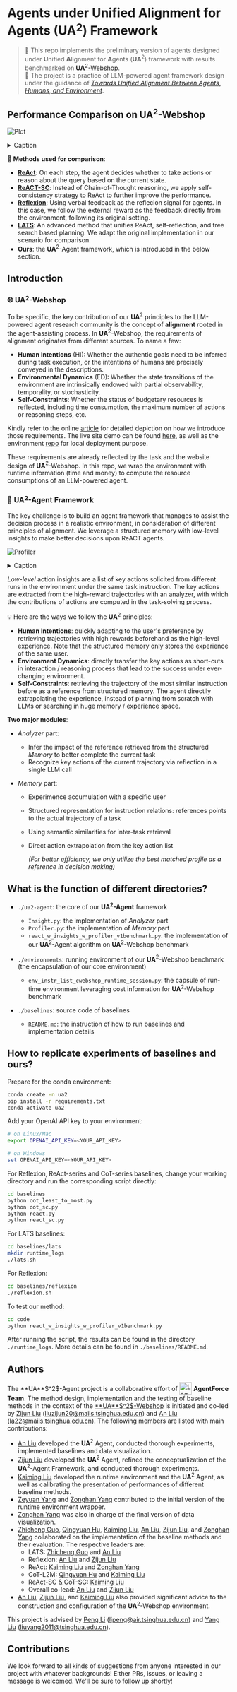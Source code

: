 # Agents under **U**nified **A**lignment for **A**gents (**UA**$^2$) Framework


> 🚀 This repo implements the preliminary version of agents designed under **U**nified **A**lignment for **A**gents (**UA**$^2$) framework with results benchmarked on [**UA**$^2$-Webshop](https://github.com/AgentForceTeamOfficial/**UA**$^2$-Webshop).  
> 🚀 The project is a practice of LLM-powered agent framework design under the guidance of [*Towards Unified Alignment Between Agents, Humans, and Environment*](https://agent-force.github.io/unified-alignment-for-agents.html).


## Performance Comparison on **UA**$^2$-Webshop

![Plot](./figs/performance-comparison.png)
<details><summary>Caption</summary>
The performance of averaged reward, success rate (SR) (%), alignment gap (%) with human intentions (G_{HI}) and environment dynamics (G_{ED}), time (s) and money ($) cost of all methods tested in our retrofitted WebShop environment. The best result for each metric is in <b>bold</b>. The better performance under each metric is indicated by the darker <font color="green">green</font> shades. *LATS is tested on 1/10 subset of the
entire task instructions due to the significant cost.
</details>

$$$$

🎡 **Methods used for comparison**:

<!-- - [**CoT-SC**](https://arxiv.org/abs/2203.11171): Sampling diverse [Chain-of-Thought reasoning](https://arxiv.org/abs/2201.11903) paths and action candidates, and voting for the majority to enhance self-consistency. -->
- [**ReAct**](https://arxiv.org/abs/2210.03629): On each step, the agent decides whether to take actions or reason about the query based on the current state.
- [**ReACT-SC**](https://arxiv.org/abs/2203.11171): Instead of Chain-of-Thought reasoning, we apply self-consistency strategy to ReAct to further improve the performance.
- [**Reflexion**](https://arxiv.org/abs/2303.11366): Using verbal feedback as the reflecion signal for agents. In this case, we follow the external reward as the feedback directly from the environment, following its original setting.  
- [**LATS**](https://arxiv.org/abs/2310.04406): An advanced method that unifies ReAct, self-reflection, and tree search based planning. We adapt the original implementation in our scenario for comparison.
- **Ours**: the **UA**$^2$-Agent framework, which is introduced in the below section.

## Introduction

### 🌐 **UA**$^2$-Webshop

To be specific, the key contribution of our **UA**$^2$ principles to the LLM-powered agent research community is the concept of **alignment** rooted in the agent-assisting process. In **UA**$^2$-Webshop, the requirements of alignment originates from different sources. To name a few:
  - **Human Intentions** (HI): Whether the authentic goals need to be inferred during task execution, or the intentions of humans are precisely conveyed in the descriptions.
  - **Environmental Dynamics** (ED): Whether the state transitions of the environment are intrinsically endowed with partial observability, temporality, or stochasticity.
  - **Self-Constraints**: Whether the status of budgetary resources is reflected, including time consumption, the maximum number of actions or reasoning steps, etc.
    
Kindly refer to the online [article](https://agent-force.github.io/unified-alignment-for-agents.html) for detailed depiction on how we introduce those requirements. The live site demo can be found [here](http://49.232.144.86:5000/), as well as the environment [repo](https://github.com/AgentForceTeamOfficial/C-Webshop) for local deployment purpose.

These requirements are already reflected by the task and the website design of **UA**$^2$-Webshop. In this repo, we wrap the environment with runtime information (time and money) to compute the resource consumptions of an LLM-powered agent.

### 🤖 **UA**$^2$-Agent Framework

The key challenge is to build an agent framework that manages to assist the decision process in a realistic environment, in consideration of different principles of alignment. We leverage a structured memory with low-level insights to make better decisions upon ReACT agents. 

![Profiler](./figs/Profiler.png)
<details><summary>Caption</summary>
The details of our agent design that follows the principles of <b>UA</b>^{2}. Compared to traditional ReACT agents, we append structured experience as the long-term memory: By filtering and analyzing raw trajectories, we extracted key actions from prior successes as low-level insights in reasoning/action paths. By retrieving reference low-level insights under the same user, we can find the high-level experience under most similar user instructions, expressing similar human intentions. Agents are able to understand human intentions and environment dynamics by extrapolating key actions from a similar, prior task.
</details>

$$$$

*Low-level* action insights are a list of key actions solicited
from different runs in the environment under the same task
instruction. The key actions are extracted from the high-reward trajectories with an analyzer, with which the contributions of actions are computed in the task-solving process. 

💡 Here are the ways we follow the **UA**$^2$ principles:

- **Human Intentions**: quickly adapting to the user's preference by retrieving trajectories with high rewards beforehand as the high-level experience. Note that the structured memory only stores the experience of the same user. 
- **Environment Dynamics**: directly transfer the key actions as short-cuts in interaction / reasoning process that lead to the success under ever-changing environment. 
- **Self-Constraints**: retrieving the trajectory of the most similar instruction before as a reference from structured memory. The agent directlly extrapolating the experience, instead of planning from scratch with LLMs or searching in huge memory / experience space.

**Two major modules**:

- *Analyzer* part:

  - Infer the impact of the reference retrieved from the structured *Memory* to better complete the current task
  - Recognize key actions of the current trajectory via reflection in a single LLM call

- *Memory* part:

  - Experimence accumulation with a specific user
  - Structured representation for instruction relations: references points to the actual trajectory of a task 
  - Using semantic similarities for inter-task retrieval
  - Direct action extrapolation from the key action list

    *(For better efficiency, we only utilize the best matched profile as a reference in decision making)*

## What is the function of different directories?

- `./ua2-agent`: the core of our ****UA**$^2$-Agent** framework
  - `Insight.py`: the implementation of *Analyzer* part
  - `Profiler.py`: the implementation of *Memory* part
  - `react_w_insights_w_profiler_v1benchmark.py`: the implementation of our **UA**$^2$-Agent algorithm on **UA**$^2$-Webshop benchmark

- `./environments`: running environment of our **UA**$^2$-Webshop benchmark (the encapsulation of our core environment)
  - `env_instr_list_cwebshop_runtime_session.py`: the capsule of run-time environment leveraging cost information for **UA**$^2$-Webshop benchmark

- `./baselines`: source code of baselines
  - `README.md`: the instruction of how to run baselines and implementation details

## How to replicate experiments of baselines and ours?

Prepare for the conda environment:
```sh
conda create -n ua2
pip install -r requirements.txt
conda activate ua2
```

Add your OpenAI API key to your environment:
```sh
# on Linux/Mac
export OPENAI_API_KEY=<YOUR_API_KEY>
```

```powershell
# on Windows
set OPENAI_API_KEY=<YOUR_API_KEY>
```

For Reflexion, ReAct-series and CoT-series baselines, change your working directory and run the corresponding script directly:
```sh
cd baselines
python cot_least_to_most.py
python cot_sc.py
python react.py
python react_sc.py
```
For LATS baselines:
```sh
cd baselines/lats
mkdir runtime_logs
./lats.sh
```

For Reflexion:
```sh
cd baselines/reflexion
./reflexion.sh
```

To test our method:
```sh
cd code
python react_w_insights_w_profiler_v1benchmark.py
```

After running the script, the results can be found in the directory `./runtime_logs`. More details can be found in `./baselines/README.md`.

## Authors

<div>
    <span style="vertical-align: middle">The **UA**$^2$-Agent project is a collaborative effort of</span> <img src="figs/agentforce-logo.jpg" style="width:2em;vertical-align: middle" alt="Logo"/> <span style="vertical-align: middle"><b>AgentForce Team</b>. The method design, implementation and the testing of baseline methods in the context of the <a href="https://github.com/AgentForceTeamOfficial/**UA**$^2$-Webshop">**UA**$^2$-Webshop</a> is initiated and co-led by <a href="https://www.linkedin.com/in/%E5%AD%90%E5%90%9B-%E5%88%98-164596263/">Zijun Liu</a> (<a href="mailto: liuzijun20@mails.tsinghua.edu.cn">liuzijun20@mails.tsinghua.edu.cn</a>) and <a href="https://github.com/xxmlala">An Liu</a> (<a href="mailto: la22@mails.tsinghua.edu.cn">la22@mails.tsinghua.edu.cn</a>). The following members are listed with main contributions:</span> 
</div>

- [An Liu](https://github.com/xxmlala) developed the **UA**$^2$ Agent, conducted thorough experiments, implemented baselines and data visualization.
- [Zijun Liu](https://www.linkedin.cn/incareer/in/%E5%AD%90%E5%90%9B-%E5%88%98-164596263) developed the **UA**$^2$ Agent, refined the conceptualization of the **UA**$^2$-Agent Framework, and conducted thorough experiments.
- [Kaiming Liu](https://github.com/KMing-L) developed the runtime environment and the **UA**$^2$ Agent, as well as calibrating the presentation of performances of different baseline methods.
- [Zeyuan Yang](https://github.com/MiicheYang) and [Zonghan Yang](https://minicheshire.github.io) contributed to the initial version of the runtime environment wrapper.
- [Zonghan Yang](https://minicheshire.github.io) was also in charge of the final version of data visualization.
- [Zhicheng Guo](https://github.com/zhichengg), [Qingyuan Hu](https://github.com/HQY188), [Kaiming Liu](https://github.com/KMing-L), [An Liu](https://github.com/xxmlala), [Zijun Liu](https://www.linkedin.cn/incareer/in/%E5%AD%90%E5%90%9B-%E5%88%98-164596263), and [Zonghan Yang](https://minicheshire.github.io) collaborated on the implementation of the baseline methods and their evaluation. The respective leaders are:
  - LATS: [Zhicheng Guo](https://github.com/zhichengg) and [An Liu](https://github.com/xxmlala)
  - Reflexion: [An Liu](https://github.com/xxmlala) and [Zijun Liu](https://www.linkedin.cn/incareer/in/%E5%AD%90%E5%90%9B-%E5%88%98-164596263)
  - ReAct: [Kaiming Liu](https://github.com/KMing-L) and [Zonghan Yang](https://minicheshire.github.io)
  - CoT-L2M: [Qingyuan Hu](https://github.com/HQY188) and [Kaiming Liu](https://github.com/KMing-L)
  - ReAct-SC & CoT-SC: [Kaiming Liu](https://github.com/KMing-L)
  - Overall co-lead: [An Liu](https://github.com/xxmlala) and [Zijun Liu](https://github.com/BBQGOD)
- [An Liu](https://github.com/xxmlala), [Zijun Liu](https://www.linkedin.cn/incareer/in/%E5%AD%90%E5%90%9B-%E5%88%98-164596263), and [Kaiming Liu](https://github.com/KMing-L) also provided significant advice to the construction and configuration of the **UA**$^2$-Webshop environment. 


This project is advised by [Peng Li](https://www.lpeng.net/) (lipeng@air.tsinghua.edu.cn) and [Yang Liu](https://nlp.csai.tsinghua.edu.cn/~ly/) (liuyang2011@tsinghua.edu.cn).

## Contributions

We look forward to all kinds of suggestions from anyone interested in our project with whatever backgrounds! Either PRs, issues, or leaving a message is welcomed. We'll be sure to follow up shortly!

<!-- ## If you find this repo useful, please cite our project:

```bibtex
``` -->
